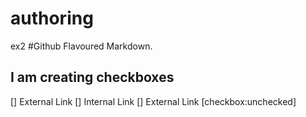 # authoring
ex2
#Github Flavoured Markdown.

## I am creating checkboxes
[] External Link
[] Internal Link
[] External Link
[checkbox:unchecked]
